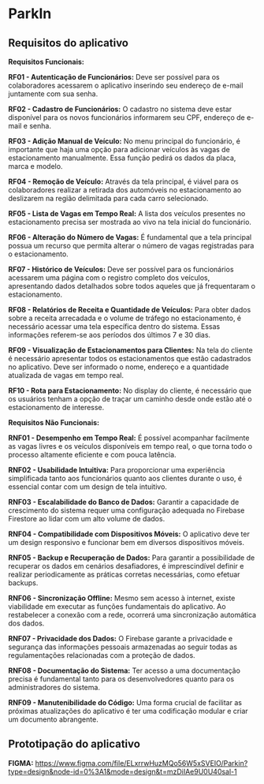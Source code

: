 # ParkIn

## Requisitos do aplicativo

**Requisitos Funcionais:**

**RF01 - Autenticação de Funcionários:** Deve ser possível para os colaboradores acessarem o aplicativo inserindo seu endereço de e-mail juntamente com sua senha.

**RF02 - Cadastro de Funcionários:** O cadastro no sistema deve estar disponível para os novos funcionários informarem seu CPF, endereço de e-mail e senha.

**RF03 - Adição Manual de Veículo:** No menu principal do funcionário, é importante que haja uma opção para adicionar veículos às vagas de estacionamento manualmente. Essa função pedirá os dados da placa, marca e modelo.

**RF04 - Remoção de Veículo:** Através da tela principal, é viável para os colaboradores realizar a retirada dos automóveis no estacionamento ao deslizarem na região delimitada para cada carro selecionado.

**RF05 - Lista de Vagas em Tempo Real:** A lista dos veículos presentes no estacionamento precisa ser mostrada ao vivo na tela inicial do funcionário.

**RF06 - Alteração do Número de Vagas:** É fundamental que a tela principal possua um recurso que permita alterar o número de vagas registradas para o estacionamento.

**RF07 - Histórico de Veículos:** Deve ser possível para os funcionários acessarem uma página com o registro completo dos veículos, apresentando dados detalhados sobre todos aqueles que já frequentaram o estacionamento.

**RF08 - Relatórios de Receita e Quantidade de Veículos:** Para obter dados sobre a receita arrecadada e o volume de tráfego no estacionamento, é necessário acessar uma tela específica dentro do sistema. Essas informações referem-se aos períodos dos últimos 7 e 30 dias.

**RF09 - Visualização de Estacionamentos para Clientes:** Na tela do cliente é necessário apresentar todos os estacionamentos que estão cadastrados no aplicativo. Deve ser informado o nome, endereço e a quantidade atualizada de vagas em tempo real.

**RF10 - Rota para Estacionamento:** No display do cliente, é necessário que os usuários tenham a opção de traçar um caminho desde onde estão até o estacionamento de interesse.

**Requisitos Não Funcionais:**

**RNF01 - Desempenho em Tempo Real:** É possível acompanhar facilmente as vagas livres e os veículos disponíveis em tempo real, o que torna todo o processo altamente eficiente e com pouca latência.

**RNF02 - Usabilidade Intuitiva:** Para proporcionar uma experiência simplificada tanto aos funcionários quanto aos clientes durante o uso, é essencial contar com um design de tela intuitivo.

**RNF03 - Escalabilidade do Banco de Dados:** Garantir a capacidade de crescimento do sistema requer uma configuração adequada no Firebase Firestore ao lidar com um alto volume de dados.

**RNF04 - Compatibilidade com Dispositivos Móveis:** O aplicativo deve ter um design responsivo e funcionar bem em diversos dispositivos móveis.

**RNF05 - Backup e Recuperação de Dados:** Para garantir a possibilidade de recuperar os dados em cenários desafiadores, é imprescindível definir e realizar periodicamente as práticas corretas necessárias, como efetuar backups.

**RNF06 - Sincronização Offline:** Mesmo sem acesso à internet, existe viabilidade em executar as funções fundamentais do aplicativo. Ao restabelecer a conexão com a rede, ocorrerá uma sincronização automática dos dados.

**RNF07 - Privacidade dos Dados:** O Firebase garante a privacidade e segurança das informações pessoais armazenadas ao seguir todas as regulamentações relacionadas com a proteção de dados.

**RNF08 - Documentação do Sistema:** Ter acesso a uma documentação precisa é fundamental tanto para os desenvolvedores quanto para os administradores do sistema.

**RNF09 - Manutenibilidade do Código:** Uma forma crucial de facilitar as próximas atualizações do aplicativo é ter uma codificação modular e criar um documento abrangente.

## Prototipação do aplicativo

**FIGMA:** <https://www.figma.com/file/ELxrrwHuzMQo56W5xSVEIO/Parkin?type=design&node-id=0%3A1&mode=design&t=mzDiIAe9U0U40sal-1>
